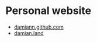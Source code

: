 # Personal website

- [damiann.github.com](http://damiann.github.com/)
- [damian.land](http://damian.land/)

